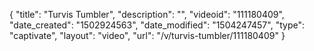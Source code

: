{
    "title": "Turvis Tumbler",
    "description": "",
    "videoid": "111180409",
    "date_created": "1502924563",
    "date_modified": "1504247457",
    "type": "captivate",
    "layout": "video",
    "url": "\/v\/turvis-tumbler\/111180409"
}